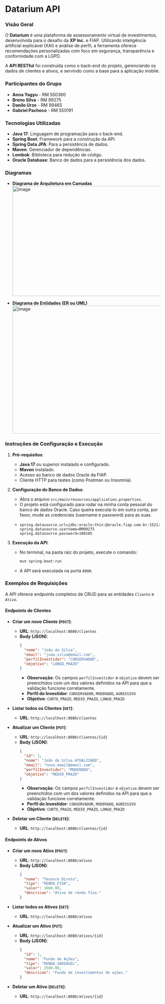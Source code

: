 # Datarium API

### **Visão Geral**

O **Datarium** é uma plataforma de assessoramento virtual de investimentos, desenvolvida para o desafio da **XP Inc.** e FIAP. Utilizando inteligência artificial explicável (XAI) e análise de perfil, a ferramenta oferece recomendações personalizadas com foco em segurança, transparência e conformidade com a LGPD.

A **API RESTful** foi construída como o back-end do projeto, gerenciando os dados de clientes e ativos, e servindo como a base para a aplicação mobile.

### **Participantes do Grupo**

* **Anna Yagyu** - RM 550360
* **Breno Silva** - RM 99275
* **Danilo Urze** - RM 99465
* **Gabriel Pacheco** - RM 550191

### **Tecnologias Utilizadas**

* **Java 17**: Linguagem de programação para o back-end.
* **Spring Boot**: Framework para a construção da API.
* **Spring Data JPA**: Para a persistência de dados.
* **Maven**: Gerenciador de dependências.
* **Lombok**: Biblioteca para redução de código.
* **Oracle Database**: Banco de dados para a persistência dos dados.

### **Diagramas**

* **Diagrama de Arquitetura em Camadas**
    <img width="922" height="357" alt="image" src="https://github.com/user-attachments/assets/f341329b-0578-496f-b0b5-c4f9b70bac70" />


* **Diagrama de Entidades (ER ou UML)**
    <img width="1258" height="415" alt="image" src="https://github.com/user-attachments/assets/66a2b96f-c9ee-47d3-99ea-5d4e861c4e5d" />


### **Instruções de Configuração e Execução**

1.  **Pré-requisitos**:
    * **Java 17** ou superior instalado e configurado.
    * **Maven** instalado.
    * Acesso ao banco de dados Oracle da FIAP.
    * Cliente HTTP para testes (como Postman ou Insomnia).

2.  **Configuração do Banco de Dados**:
    * Abra o arquivo `src/main/resources/application.properties`.
    * O projeto está configurado para rodar na minha conta pessoal do banco de dados Oracle. Caso queira executá-lo em outra conta, por favor, mude as credenciais (username e password) para as suas.
    * 
        ```properties
        spring.datasource.url=jdbc:oracle:thin:@oracle.fiap.com.br:1521:ORCL
        spring.datasource.username=RM99275
        spring.datasource.password=180105
        ```

3.  **Execução da API**:
    * No terminal, na pasta raiz do projeto, execute o comando:
        ```bash
        mvn spring-boot:run
        ```
    * A API será executada na porta `8080`.

### **Exemplos de Requisições**

A API oferece endpoints completos de CRUD para as entidades `Cliente` e `Ativo`.

#### **Endpoints de Clientes**

* **Criar um novo Cliente (`POST`)**:
    * **URL**: `http://localhost:8080/clientes`
    * **Body (JSON)**:
        ```json
        {
          "nome": "João da Silva",
          "email": "joao.silva@email.com",
          "perfilInvestidor": "CONSERVADOR",
          "objetivo": "LONGO_PRAZO"
        }
        ```
        * **Observação**: Os campos `perfilInvestidor` e `objetivo` devem ser preenchidos com um dos valores definidos na API para que a validação funcione corretamente.
        * **Perfil do Investidor**: `CONSERVADOR`, `MODERADO`, `AGRESSIVO`
        * **Objetivo**: `CURTO_PRAZO`, `MEDIO_PRAZO`, `LONGO_PRAZO`

* **Listar todos os Clientes (`GET`)**:
    * **URL**: `http://localhost:8080/clientes`

* **Atualizar um Cliente (`PUT`)**:
    * **URL**: `http://localhost:8080/clientes/{id}`
    * **Body (JSON)**:
        ```json
        {
          "id": 1,
          "nome": "João da Silva ATUALIZADO",
          "email": "novo.email@email.com",
          "perfilInvestidor": "MODERADO",
          "objetivo": "MEDIO_PRAZO"
        }
        ```
        * **Observação**: Os campos `perfilInvestidor` e `objetivo` devem ser preenchidos com um dos valores definidos na API para que a validação funcione corretamente.
        * **Perfil do Investidor**: `CONSERVADOR`, `MODERADO`, `AGRESSIVO`
        * **Objetivo**: `CURTO_PRAZO`, `MEDIO_PRAZO`, `LONGO_PRAZO`

* **Deletar um Cliente (`DELETE`)**:
    * **URL**: `http://localhost:8080/clientes/{id}`

#### **Endpoints de Ativos**

* **Criar um novo Ativo (`POST`)**:
    * **URL**: `http://localhost:8080/ativos`
    * **Body (JSON)**:
        ```json
        {
          "nome": "Tesouro Direto",
          "tipo": "RENDA_FIXA",
          "valor": 1000.00,
          "descricao": "Ativo de renda fixa."
        }
        ```

* **Listar todos os Ativos (`GET`)**:
    * **URL**: `http://localhost:8080/ativos`

* **Atualizar um Ativo (`PUT`)**:
    * **URL**: `http://localhost:8080/ativos/{id}`
    * **Body (JSON)**:
        ```json
        {
          "id": 1,
          "nome": "Fundo de Ações",
          "tipo": "RENDA_VARIAVEL",
          "valor": 2500.00,
          "descricao": "Fundo de investimentos de ações."
        }
        ```

* **Deletar um Ativo (`DELETE`)**:
    * **URL**: `http://localhost:8080/ativos/{id}`
